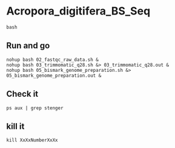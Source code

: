 # Acropora_digitifera_BS_Seq

    bash

## Run and go
    nohup bash 02_fastqc_raw_data.sh &
    nohup bash 03_trimmomatic_q28.sh &> 03_trimmomatic_q28.out &
    nohup bash 05_bismark_genome_preparation.sh &> 05_bismark_genome_preparation.out &

## Check it
    ps aux | grep stenger

## kill it
    kill XxXxNumberXxXx
